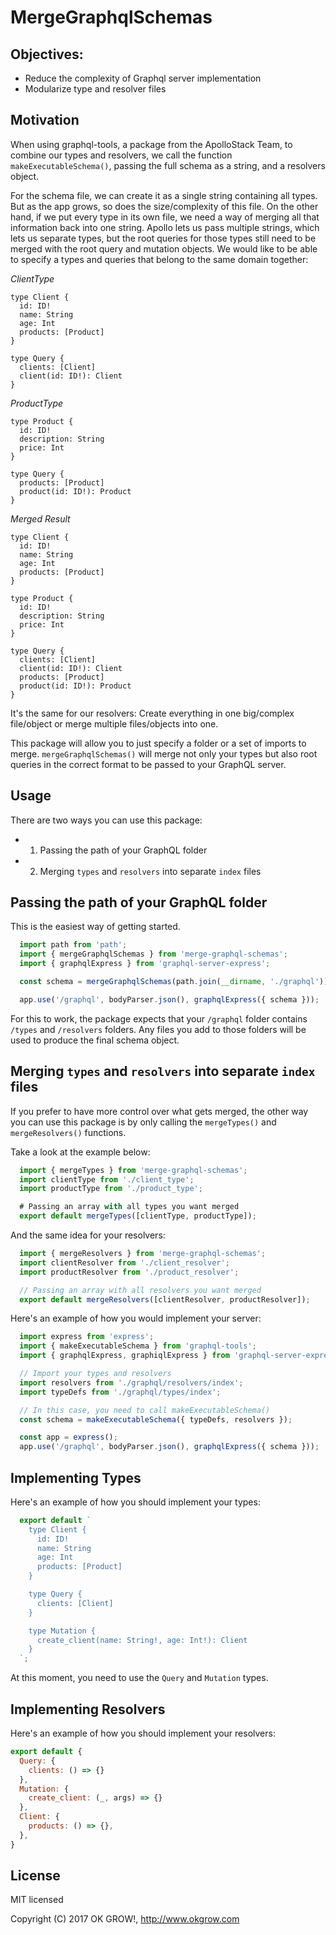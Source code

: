# MergeGraphqlSchemas

## Objectives:
  * Reduce the complexity of Graphql server implementation
  * Modularize type and resolver files

## Motivation

When using graphql-tools, a package from the ApolloStack Team, to combine our
types and resolvers, we call the function `makeExecutableSchema()`, passing the full schema as a string, and a resolvers object.

For the schema file, we can create it as a single string containing all types.
But as the app grows, so does the size/complexity of this file. On the other hand, if we put every type in its own file, we need a way of merging all that information back into one string. Apollo lets us pass multiple strings, which lets us separate types, but the root queries for those types still need to be merged with the root query and mutation objects. We would like to be able to specify a types and queries that belong to the same domain together:

*ClientType*
```
type Client {
  id: ID!
  name: String
  age: Int
  products: [Product]
}

type Query {
  clients: [Client]
  client(id: ID!): Client
}
```

*ProductType*
```
type Product {
  id: ID!
  description: String
  price: Int
}

type Query {
  products: [Product]
  product(id: ID!): Product
}
```


*Merged Result*
```
type Client {
  id: ID!
  name: String
  age: Int
  products: [Product]
}

type Product {
  id: ID!
  description: String
  price: Int
}

type Query {
  clients: [Client]
  client(id: ID!): Client
  products: [Product]
  product(id: ID!): Product
}
```

It's the same for our resolvers: Create everything in one big/complex file/object or merge multiple files/objects into one.

This package will allow you to just specify a folder or a set of imports to merge. `mergeGraphqlSchemas()` will merge not only your types but also root queries in the correct format to be passed to your GraphQL server.

## Usage

There are two ways you can use this package:
  - 1. Passing the path of your GraphQL folder
  - 2. Merging `types` and `resolvers` into separate `index` files

## Passing the path of your GraphQL folder

This is the easiest way of getting started.

```js
  import path from 'path';
  import { mergeGraphqlSchemas } from 'merge-graphql-schemas';
  import { graphqlExpress } from 'graphql-server-express';

  const schema = mergeGraphqlSchemas(path.join(__dirname, './graphql'));

  app.use('/graphql', bodyParser.json(), graphqlExpress({ schema }));
```

For this to work, the package expects that your `/graphql` folder contains `/types` and `/resolvers` folders. Any files you add to those folders will be used to produce the final schema object.

## Merging `types` and `resolvers` into separate `index` files

If you prefer to have more control over what gets merged, the other way you can use this package is by only calling the `mergeTypes()` and `mergeResolvers()` functions.

Take a look at the example below:

```js
  import { mergeTypes } from 'merge-graphql-schemas';
  import clientType from './client_type';
  import productType from './product_type';

  # Passing an array with all types you want merged
  export default mergeTypes([clientType, productType]);
```

And the same idea for your resolvers:
```js
  import { mergeResolvers } from 'merge-graphql-schemas';
  import clientResolver from './client_resolver';
  import productResolver from './product_resolver';

  // Passing an array with all resolvers you want merged
  export default mergeResolvers([clientResolver, productResolver]);
```

Here's an example of how you would implement your server:

```js
  import express from 'express';
  import { makeExecutableSchema } from 'graphql-tools';
  import { graphqlExpress, graphiqlExpress } from 'graphql-server-express';

  // Import your types and resolvers
  import resolvers from './graphql/resolvers/index';
  import typeDefs from './graphql/types/index';

  // In this case, you need to call makeExecutableSchema()
  const schema = makeExecutableSchema({ typeDefs, resolvers });

  const app = express();
  app.use('/graphql', bodyParser.json(), graphqlExpress({ schema }));
```

## Implementing Types

Here's an example of how you should implement your types:

```js
  export default `
    type Client {
      id: ID!
      name: String
      age: Int
      products: [Product]
    }

    type Query {
      clients: [Client]
    }

    type Mutation {
      create_client(name: String!, age: Int!): Client
    }
  `;
```

At this moment, you need to use the `Query` and `Mutation` types.

## Implementing Resolvers

Here's an example of how you should implement your resolvers:

```js
export default {
  Query: {
    clients: () => {}
  },
  Mutation: {
    create_client: (_, args) => {}
  },
  Client: {
    products: () => {},
  },
}
```

## License

MIT licensed

Copyright (C) 2017 OK GROW!, http://www.okgrow.com
